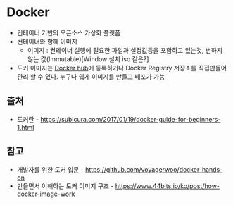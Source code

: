 # Docker
 - 컨테이너 기반의 오픈소스 가상화 플랫폼
 - 컨테이너와 함께 이미지
   - 이미지 : 컨테이너 실행에 필요한 파일과 설정값등을 포함하고 있는것, 변하지 않는 값(Immutable)[Window 설치 iso 같은?]
 - 도커 이미지는 [Docker hub](https://hub.docker.com/)에 등록하거나 Docker Registry 저장소를 직접만들어 관리 할 수 있다. 누구나 쉽게 이미지를 만들고 배포가 가능

 ## 출처

  - 도커란 - https://subicura.com/2017/01/19/docker-guide-for-beginners-1.html

 ## 참고

  - 개발자를 위한 도커 입문 - https://github.com/voyagerwoo/docker-hands-on
  - 만들면서 이해하는 도커 이미지 구조 - https://www.44bits.io/ko/post/how-docker-image-work